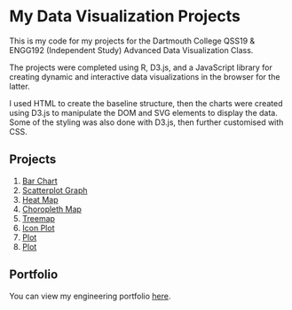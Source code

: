 # My Data Visualization Projects
 
This is my code for my projects for the Dartmouth College QSS19 & ENGG192 (Independent Study) Advanced Data Visualization Class.

The projects were completed using R, D3.js, and a JavaScript library for creating dynamic and interactive data visualizations in the browser for the latter.

I used HTML to create the baseline structure, then the charts were created using D3.js to manipulate the DOM and SVG elements to display the data. Some of the styling was also done with D3.js, then further customised with CSS. 

## Projects

1. [Bar Chart](https://emmaricci.github.io/dataviz/plot3/index.html)
2. [Scatterplot Graph](https://emmaricci.github.io/dataviz/plot4/index.html)
3. [Heat Map](https://emmaricci.github.io/dataviz/plot5/index.html)
4. [Choropleth Map](https://emmaricci.github.io/dataviz/plot6/index.html)
5. [Treemap](https://emmaricci.github.io/dataviz/plot7index.html)
6. [Icon Plot](https://emmaricci.github.io/dataviz/plot1/index.html)
7. [Plot](https://emmaricci.github.io/dataviz/plot100/index.html)
8. [Plot](https://emmaricci.github.io/dataviz/plot101/index.html)

## Portfolio

You can view my engineering portfolio [here](https://emmariccid.myportfolio.com/).
